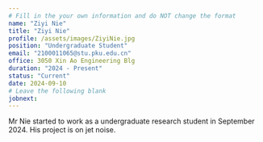 ```yaml
---
# Fill in the your own information and do NOT change the format
name: "Ziyi Nie"
title: "Ziyi Nie"
profile: /assets/images/ZiyiNie.jpg
position: "Undergraduate Student"
email: "2100011065@stu.pku.edu.cn"
office: 3050 Xin Ao Engineering Blg
duration: "2024 - Present"
status: "Current" 
date: 2024-09-10
# Leave the following blank
jobnext: 
---
```


Mr Nie started to work as a undergraduate research student in September 2024. His project is on
jet noise.
